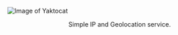 ![Image of Yaktocat](https://i.imgur.com/iIF38LC.png)

<p align="center">
	Simple IP and Geolocation service.
</p>
